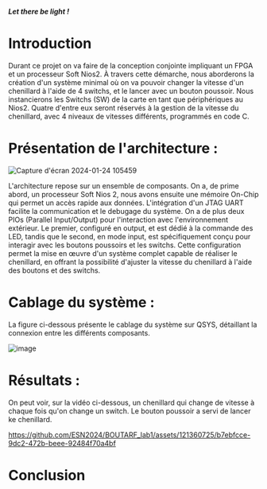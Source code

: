 ***Let there be light !***

# Introduction

Durant ce projet on va faire de la conception conjointe impliquant un FPGA et un processeur Soft Nios2. À travers cette démarche, nous aborderons la création d'un système minimal où on va pouvoir changer la vitesse d'un chenillard à l'aide de 4 switchs, et le lancer avec un bouton poussoir. Nous instancierons les Switchs (SW) de la carte en tant que périphériques au Nios2. Quatre d'entre eux seront réservés à la gestion de la vitesse du chenillard, avec 4 niveaux de vitesses différents, programmés en code C. 

# Présentation de l'architecture :


![Capture d'écran 2024-01-24 105459](https://github.com/ESN2024/BOUTARF_lab1/assets/121360725/328545ab-365d-47c6-84d2-e55ccd445030)



L'architecture repose sur un ensemble de composants. On a, de prime abord, un processeur Soft Nios 2, nous avons ensuite une mémoire On-Chip qui permet un accès rapide aux données. L'intégration d'un JTAG UART facilite la communication et le debugage du système. On a de plus deux PIOs (Parallel Input/Output) pour l'interaction avec l'environnement extérieur. Le premier, configuré en output, et est dédié à la commande des LED, tandis que le second, en mode input, est spécifiquement conçu pour interagir avec les boutons poussoirs et les switchs. Cette configuration permet la mise en œuvre d'un système complet capable de réaliser le chenillard, en offrant la possibilité d'ajuster la vitesse du chenillard à l'aide des boutons et des switchs. 

# Cablage du système :
La figure ci-dessous présente le cablage du système sur QSYS, détaillant la connexion entre les différents composants. 


![image](https://github.com/ESN2024/BOUTARF_lab1/assets/121360725/d804ef3a-c20a-4880-a2ef-b262c20641d6)

# Résultats :

On peut voir, sur la vidéo ci-dessous, un chenillard qui change de vitesse à chaque fois qu'on change un switch. Le bouton poussoir a servi de lancer ke chenillard.

https://github.com/ESN2024/BOUTARF_lab1/assets/121360725/b7ebfcce-9dc2-472b-beee-92484f70a4bf


# Conclusion

